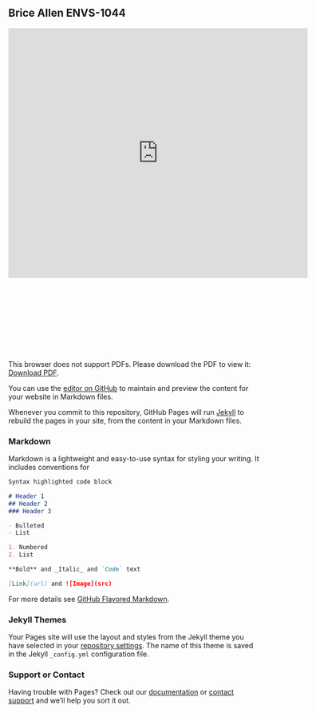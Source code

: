 ## Brice Allen ENVS-1044

<iframe src="http://docs.google.com/gview?url=https://github.com/brice-allen/brice-allen-github.io/blob/gh-pages/environmental%20impact%20of%20wine.pdf&embedded=true" style="width:600px; height:500px;" frameborder="0"></iframe>

<object data="https://github.com/brice-allen/brice-allen-github.io/blob/gh-pages/environmental%20impact%20of%20wine.pdf" type="application/pdf" width="700px" height="700px">
    <embed src="https://github.com/brice-allen/brice-allen-github.io/blob/gh-pages/environmental%20impact%20of%20wine.pdf">
        <p>This browser does not support PDFs. Please download the PDF to view it: <a href="https://github.com/brice-allen/brice-allen-github.io/blob/gh-pages/environmental%20impact%20of%20wine.pdf">Download PDF</a>.</p>
    </embed>
</object>


You can use the [editor on GitHub](https://github.com/brice-allen/csci_3287-hw10/edit/gh-pages/index.md) to maintain and preview the content for your website in Markdown files.

Whenever you commit to this repository, GitHub Pages will run [Jekyll](https://jekyllrb.com/) to rebuild the pages in your site, from the content in your Markdown files.

### Markdown

Markdown is a lightweight and easy-to-use syntax for styling your writing. It includes conventions for

```markdown
Syntax highlighted code block

# Header 1
## Header 2
### Header 3

- Bulleted
- List

1. Numbered
2. List

**Bold** and _Italic_ and `Code` text

[Link](url) and ![Image](src)
```

For more details see [GitHub Flavored Markdown](https://guides.github.com/features/mastering-markdown/).

### Jekyll Themes

Your Pages site will use the layout and styles from the Jekyll theme you have selected in your [repository settings](https://github.com/brice-allen/csci_3287-hw10/settings). The name of this theme is saved in the Jekyll `_config.yml` configuration file.

### Support or Contact

Having trouble with Pages? Check out our [documentation](https://docs.github.com/categories/github-pages-basics/) or [contact support](https://github.com/contact) and we’ll help you sort it out.
